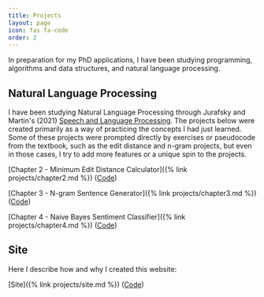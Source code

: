 ```yaml
---
title: Projects
layout: page
icon: fas fa-code
order: 2
---
```

In preparation for my PhD applications, I have been studying programming, algorithms and data structures, and natural language processing. 

## Natural Language Processing

I have been studying Natural Language Processing through Jurafsky and Martin's (2021) [Speech and Language Processing](https://web.stanford.edu/~jurafsky/slp3/). The projects below were created primarily as a way of practicing the concepts I had just learned. Some of these projects were prompted directly by exercises or pseudocode from the textbook, such as the edit distance and n-gram projects, but even in those cases, I try to add more features or a unique spin to the projects.   

[Chapter 2 - Minimum Edit Distance Calculator]({% link projects/chapter2.md %}) ([Code](https://github.com/lucasadelino/Learning-Compling/blob/main/Textbooks/Speech%20and%20Language%20Processing%20(Jurafsky%2C%20Martin)/Chapter%202%20-%20Regular%20Expressions%2C%20Text%20Normalization%2C%20Edit%20Distance/mineditbacktrace.py))

[Chapter 3 - N-gram Sentence Generator]({% link projects/chapter3.md %}) ([Code](https://github.com/lucasadelino/Learning-Compling/blob/main/Textbooks/Speech%20and%20Language%20Processing%20(Jurafsky%2C%20Martin)/Chapter%203%20-%20N-gram%20Language%20Models/ngram.py))

[Chapter 4 - Naive Bayes Sentiment Classifier]({% link projects/chapter4.md %}) ([Code](https://github.com/lucasadelino/Learning-Compling/tree/main/Textbooks/Speech%20and%20Language%20Processing%20(Jurafsky%2C%20Martin)/Chapter%204%20-%20Naive%20Bayes%20and%20Sentiment%20Classification))

## Site

Here I describe how and why I created this website:

[Site]({% link projects/site.md %}) ([Code](https://github.com/lucasadelino/lucasadelino.github.io))